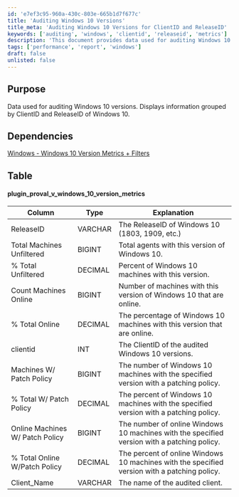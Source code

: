 ```yaml
---
id: 'e7ef3c95-960a-430c-803e-665b1d7f677c'
title: 'Auditing Windows 10 Versions'
title_meta: 'Auditing Windows 10 Versions for ClientID and ReleaseID'
keywords: ['auditing', 'windows', 'clientid', 'releaseid', 'metrics']
description: 'This document provides data used for auditing Windows 10 versions, displaying information grouped by ClientID and ReleaseID. It includes details on the total number of machines, online status, and patch policy compliance for various Windows 10 versions.'
tags: ['performance', 'report', 'windows']
draft: false
unlisted: false
---
```

## Purpose

Data used for auditing Windows 10 versions. Displays information grouped by ClientID and ReleaseID of Windows 10.

## Dependencies

[Windows - Windows 10 Version Metrics + Filters](https://proval.itglue.com/DOC-5078775-7789750)

## Table

#### plugin_proval_v_windows_10_version_metrics

| Column                             | Type     | Explanation                                                              |
|------------------------------------|----------|--------------------------------------------------------------------------|
| ReleaseID                          | VARCHAR  | The ReleaseID of Windows 10 (1803, 1909, etc.)                          |
| Total Machines Unfiltered           | BIGINT   | Total agents with this version of Windows 10.                           |
| % Total Unfiltered                  | DECIMAL  | Percent of Windows 10 machines with this version.                       |
| Count Machines Online               | BIGINT   | Number of machines with this version of Windows 10 that are online.    |
| % Total Online                      | DECIMAL  | The percentage of Windows 10 machines with this version that are online.|
| clientid                           | INT      | The ClientID of the audited Windows 10 versions.                        |
| Machines W/ Patch Policy            | BIGINT   | The number of Windows 10 machines with the specified version with a patching policy. |
| % Total W/ Patch Policy             | DECIMAL  | The percent of Windows 10 machines with the specified version with a patching policy. |
| Online Machines W/ Patch Policy     | BIGINT   | The number of online Windows 10 machines with the specified version with a patching policy. |
| % Total Online W/Patch Policy       | DECIMAL  | The percent of online Windows 10 machines with the specified version with a patching policy. |
| Client_Name                        | VARCHAR  | The name of the audited client.                                         |












